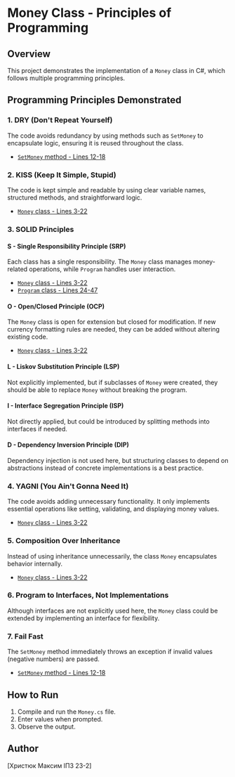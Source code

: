 # Money Class - Principles of Programming

## Overview
This project demonstrates the implementation of a `Money` class in C#, which follows multiple programming principles.

## Programming Principles Demonstrated

### 1. DRY (Don't Repeat Yourself)
The code avoids redundancy by using methods such as `SetMoney` to encapsulate logic, ensuring it is reused throughout the class.
- [`SetMoney` method - Lines 12-18](./Money.cs#L12-L18)

### 2. KISS (Keep It Simple, Stupid)
The code is kept simple and readable by using clear variable names, structured methods, and straightforward logic.
- [`Money` class - Lines 3-22](./Money.cs#L3-L22)

### 3. SOLID Principles
#### **S - Single Responsibility Principle (SRP)**
Each class has a single responsibility. The `Money` class manages money-related operations, while `Program` handles user interaction.
- [`Money` class - Lines 3-22](./Money.cs#L3-L22)
- [`Program` class - Lines 24-47](./Money.cs#L24-L47)

#### **O - Open/Closed Principle (OCP)**
The `Money` class is open for extension but closed for modification. If new currency formatting rules are needed, they can be added without altering existing code.
- [`Money` class - Lines 3-22](./Money.cs#L3-L22)

#### **L - Liskov Substitution Principle (LSP)**
Not explicitly implemented, but if subclasses of `Money` were created, they should be able to replace `Money` without breaking the program.

#### **I - Interface Segregation Principle (ISP)**
Not directly applied, but could be introduced by splitting methods into interfaces if needed.

#### **D - Dependency Inversion Principle (DIP)**
Dependency injection is not used here, but structuring classes to depend on abstractions instead of concrete implementations is a best practice.

### 4. YAGNI (You Ain't Gonna Need It)
The code avoids adding unnecessary functionality. It only implements essential operations like setting, validating, and displaying money values.
- [`Money` class - Lines 3-22](./Money.cs#L3-L22)

### 5. Composition Over Inheritance
Instead of using inheritance unnecessarily, the class `Money` encapsulates behavior internally.
- [`Money` class - Lines 3-22](./Money.cs#L3-L22)

### 6. Program to Interfaces, Not Implementations
Although interfaces are not explicitly used here, the `Money` class could be extended by implementing an interface for flexibility.

### 7. Fail Fast
The `SetMoney` method immediately throws an exception if invalid values (negative numbers) are passed.
- [`SetMoney` method - Lines 12-18](./Money.cs#L12-L18)

## How to Run
1. Compile and run the `Money.cs` file.
2. Enter values when prompted.
3. Observe the output.

## Author
[Христюк Максим ІПЗ 23-2]
